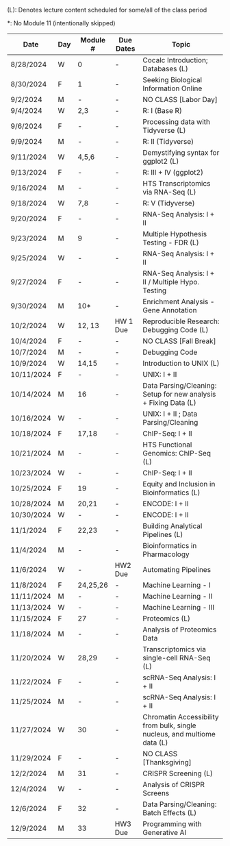 (L): Denotes lecture content scheduled for some/all of the class period

*: No Module 11 (intentionally skipped)

| Date       | Day | Module # | Due Dates | Topic                                                                    |
|------------|-----|----------|-----------|--------------------------------------------------------------------------|
| 8/28/2024  | W   | 0        | -         | Cocalc Introduction; Databases (L)                                       |
| 8/30/2024  | F   | 1        | -         | Seeking Biological Information Online                                    |
| 9/2/2024   | M   | -        | -         | NO CLASS [Labor Day]                                                     |
| 9/4/2024   | W   | 2,3      | -         | R: I (Base R)                                                            |
| 9/6/2024   | F   | -        | -         | Processing data with Tidyverse (L)                                       |
| 9/9/2024   | M   | -        | -         | R: II (Tidyverse)                                                        |
| 9/11/2024  | W   | 4,5,6    | -         | Demystifying syntax for ggplot2 (L)                                      |
| 9/13/2024  | F   | -        | -         | R: III + IV (ggplot2)                                                    |
| 9/16/2024  | M   | -        | -         | HTS Transcriptomics via RNA-Seq (L)                                      |
| 9/18/2024  | W   | 7,8      | -         | R: V (Tidyverse)                                                         |
| 9/20/2024  | F   | -        | -         | RNA-Seq Analysis: I + II                                                 |
| 9/23/2024  | M   | 9        | -         | Multiple Hypothesis Testing - FDR (L)                                    |
| 9/25/2024  | W   | -        | -         | RNA-Seq Analysis: I + II                                                 |
| 9/27/2024  | F   | -        | -         | RNA-Seq Analysis: I + II / Multiple Hypo. Testing                        |
| 9/30/2024  | M   | 10*      | -         | Enrichment Analysis - Gene Annotation                                    |
| 10/2/2024  | W   | 12, 13   | HW 1 Due  | Reproducible Research: Debugging Code (L)                                |
| 10/4/2024  | F   | -        | -         | NO CLASS [Fall Break]                                                    |
| 10/7/2024  | M   | -        | -         | Debugging Code                                                           |
| 10/9/2024  | W   | 14,15    | -         | Introduction to UNIX (L)                                                 |
| 10/11/2024 | F   | -        | -         | UNIX: I + II                                                             |
| 10/14/2024 | M   | 16       | -         | Data Parsing/Cleaning: Setup for new analysis + Fixing Data (L)          |
| 10/16/2024 | W   | -        | -         | UNIX: I + II ; Data Parsing/Cleaning                                     |
| 10/18/2024 | F   | 17,18    | -         | ChIP-Seq: I + II                                                         |
| 10/21/2024 | M   | -        | -         | HTS Functional Genomics: ChIP-Seq (L)                                    |
| 10/23/2024 | W   | -        | -         | ChIP-Seq: I + II                                                         |
| 10/25/2024 | F   | 19       | -         | Equity and Inclusion in Bioinformatics (L)                               |
| 10/28/2024 | M   | 20,21    | -         | ENCODE: I + II                                                           |
| 10/30/2024 | W   | -        | -         | ENCODE: I + II                                                           |
| 11/1/2024  | F   | 22,23    | -         | Building Analytical Pipelines (L)                                        |
| 11/4/2024  | M   | -        | -         | Bioinformatics in Pharmacology                                           |
| 11/6/2024  | W   | -        | HW2 Due   | Automating Pipelines                                                     |
| 11/8/2024  | F   | 24,25,26 | -         | Machine Learning - I                                                     |
| 11/11/2024 | M   | -        | -         | Machine Learning - II                                                    |
| 11/13/2024 | W   | -        | -         | Machine Learning - III                                                   |
| 11/15/2024 | F   | 27       | -         | Proteomics (L)                                                           |
| 11/18/2024 | M   | -        | -         | Analysis of Proteomics Data                                              |
| 11/20/2024 | W   | 28,29    | -         | Transcriptomics via single-cell RNA-Seq (L)                              |
| 11/22/2024 | F   | -        | -         | scRNA-Seq Analysis: I + II                                               |
| 11/25/2024 | M   | -        | -         | scRNA-Seq Analysis: I + II                                               |
| 11/27/2024 | W   | 30       | -         | Chromatin Accessibility from bulk, single nucleus, and multiome data (L) |
| 11/29/2024 | F   | -        | -         | NO CLASS [Thanksgiving]                                                  |
| 12/2/2024  | M   | 31       | -         | CRISPR Screening (L)                                                     |
| 12/4/2024  | W   | -        | -         | Analysis of CRISPR Screens                                               |
| 12/6/2024  | F   | 32       | -         | Data Parsing/Cleaning: Batch Effects (L)                                 |
| 12/9/2024  | M   | 33       | HW3 Due   | Programming with Generative AI                                           |
